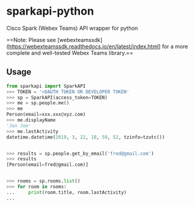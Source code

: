 # sparkapi-python
Cisco Spark (Webex Teams) API wrapper for python

==Note: Please see [webexteamssdk](https://webexteamssdk.readthedocs.io/en/latest/index.html] for a more complete and well-tested Webex Teams library.==

## Usage

```python
from sparkapi import SparkAPI
>>> TOKEN = '<OAUTH TOKEN OR DEVELOPER TOKEN'
>>> sp = SparkAPI(access_token=TOKEN)
>>> me = sp.people.me()
>>> me
Person(email=xxx.xxx@xyz.com)
>>> me.displayName
'Jon Joe'
>>> me.lastActivity
datetime.datetime(2019, 3, 22, 18, 59, 52, tzinfo=tzutc())


>>> results = sp.people.get_by_email('fred@gmail.com')
>>> results
[Person(email=fred@gmail.com)]


>>> rooms = sp.rooms.list()
>>> for room in rooms:
...     print(room.title, room.lastActivity)
...

```